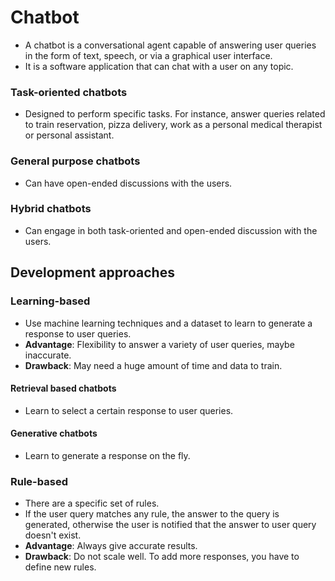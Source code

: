 # Chatbot

* A chatbot is a conversational agent capable of answering user queries in the form of text, speech, or via a graphical user interface. 
* It is a software application that can chat with a user on any topic.

### Task-oriented chatbots 
* Designed to perform specific tasks. For instance, answer queries related to train reservation, pizza delivery, work as a personal medical therapist or personal assistant.

### General purpose chatbots 
* Can have open-ended discussions with the users.

### Hybrid chatbots 
* Can engage in both task-oriented and open-ended discussion with the users.

## Development approaches

### Learning-based
* Use machine learning techniques and a dataset to learn to generate a response to user queries.
* **Advantage**: Flexibility to answer a variety of user queries, maybe inaccurate.
* **Drawback**: May need a huge amount of time and data to train.

#### Retrieval based chatbots 
* Learn to select a certain response to user queries. 

#### Generative chatbots 
* Learn to generate a response on the fly.

### Rule-based
* There are a specific set of rules. 
* If the user query matches any rule, the answer to the query is generated, otherwise the user is notified that the answer to user query doesn't exist.
* **Advantage**:  Always give accurate results. 
* **Drawback**: Do not scale well. To add more responses, you have to define new rules.